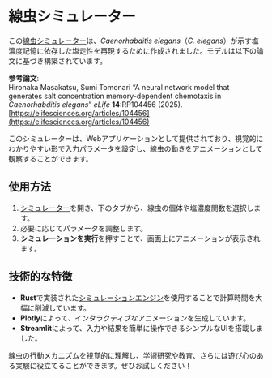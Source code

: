 # 線虫シミュレーター

この[線虫シミュレーター](https://wormsim.streamlit.app/)は、*Caenorhabditis elegans*（*C. elegans*）が示す塩濃度記憶に依存した塩走性を再現するために作成されました。モデルは以下の論文に基づき構築されています。

**参考論文**:  
Hironaka Masakatsu, Sumi Tomonari “A neural network model that generates salt concentration memory-dependent chemotaxis in *Caenorhabditis elegans*” *eLife* **14**:RP104456 (2025).
[https://elifesciences.org/articles/104456](https://elifesciences.org/articles/104456)

このシミュレーターは、Webアプリケーションとして提供されており、視覚的にわかりやすい形で入力パラメータを設定し、線虫の動きをアニメーションとして観察することができます。

## 使用方法

1. [シミュレーター](https://wormsim.streamlit.app/)を開き、下のタブから、線虫の個体や塩濃度関数を選択します。
2. 必要に応じてパラメータを調整します。  
3. **シミュレーションを実行**を押すことで、画面上にアニメーションが表示されます。

## 技術的な特徴

- **Rust**で実装された[シミュレーションエンジン](https://github.com/118-Oganesson/wormsim_rs)を使用することで計算時間を大幅に削減しています。  
- **Plotly**によって、インタラクティブなアニメーションを生成しています。
- **Streamlit**によって、入力や結果を簡単に操作できるシンプルなUIを搭載しました。

線虫の行動メカニズムを視覚的に理解し、学術研究や教育、さらには遊び心のある実験に役立てることができます。ぜひお試しください！
